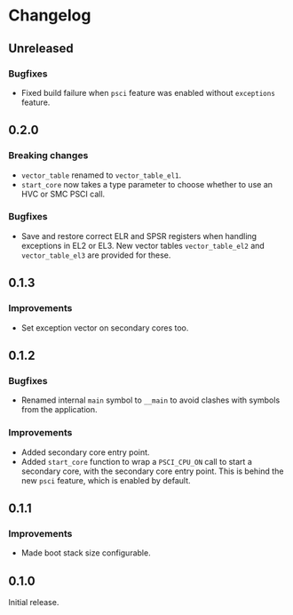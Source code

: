 # Changelog

## Unreleased

### Bugfixes

- Fixed build failure when `psci` feature was enabled without `exceptions` feature.

## 0.2.0

### Breaking changes

- `vector_table` renamed to `vector_table_el1`.
- `start_core` now takes a type parameter to choose whether to use an HVC or SMC PSCI call.

### Bugfixes

- Save and restore correct ELR and SPSR registers when handling exceptions in EL2 or EL3. New vector
  tables `vector_table_el2` and `vector_table_el3` are provided for these.

## 0.1.3

### Improvements

- Set exception vector on secondary cores too.

## 0.1.2

### Bugfixes

- Renamed internal `main` symbol to `__main` to avoid clashes with symbols from the application.

### Improvements

- Added secondary core entry point.
- Added `start_core` function to wrap a `PSCI_CPU_ON` call to start a secondary core, with the
  secondary core entry point. This is behind the new `psci` feature, which is enabled by default.

## 0.1.1

### Improvements

- Made boot stack size configurable.

## 0.1.0

Initial release.
